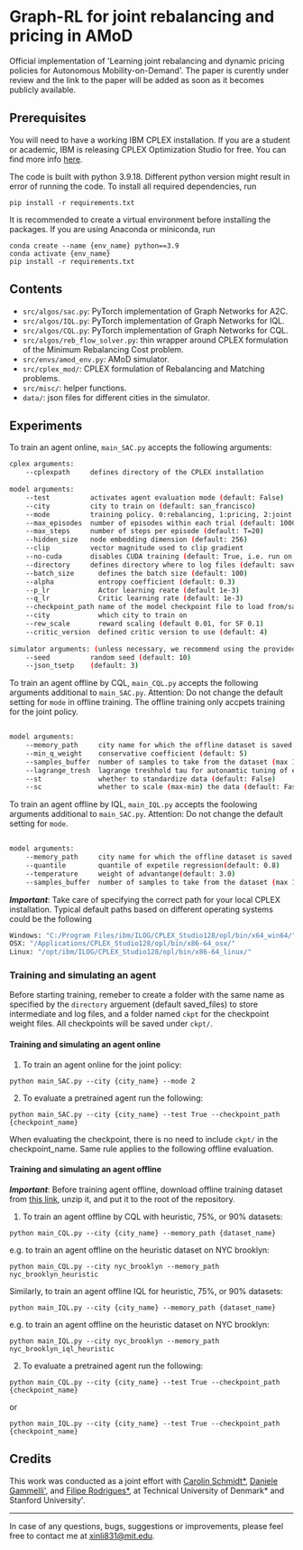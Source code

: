 # Graph-RL for joint rebalancing and pricing in AMoD
Official implementation of 'Learning joint rebalancing and dynamic pricing policies for Autonomous Mobility-on-Demand'. The paper is curently under review and the link to the paper will be added as soon as it becomes publicly available.

## Prerequisites

You will need to have a working IBM CPLEX installation. If you are a student or academic, IBM is releasing CPLEX Optimization Studio for free. You can find more info [here](https://community.ibm.com/community/user/datascience/blogs/xavier-nodet1/2020/07/09/cplex-free-for-students).

The code is built with python 3.9.18. Different python version might result in error of running the code. To install all required dependencies, run
```
pip install -r requirements.txt
```
It is recommended to create a virtual environment before installing the packages. If you are using Anaconda or miniconda, run
```
conda create --name {env_name} python==3.9
conda activate {env_name}
pip install -r requirements.txt
```

## Contents

* `src/algos/sac.py`: PyTorch implementation of Graph Networks for A2C.
* `src/algos/IQL.py`: PyTorch implementation of Graph Networks for IQL.
* `src/algos/CQL.py`: PyTorch implementation of Graph Networks for CQL.
* `src/algos/reb_flow_solver.py`: thin wrapper around CPLEX formulation of the Minimum Rebalancing Cost problem.
* `src/envs/amod_env.py`: AMoD simulator.
* `src/cplex_mod/`: CPLEX formulation of Rebalancing and Matching problems.
* `src/misc/`: helper functions.
* `data/`: json files for different cities in the simulator.

## Experiments

To train an agent online, `main_SAC.py` accepts the following arguments:
```bash
cplex arguments:
    --cplexpath     defines directory of the CPLEX installation
    
model arguments:
    --test          activates agent evaluation mode (default: False)
    --city          city to train on (default: san_francisco)
    --mode          training policy. 0:rebalancing, 1:pricing, 2:joint. (default: 1)
    --max_episodes  number of episodes within each trial (default: 10000)
    --max_steps     number of steps per episode (default: T=20)
    --hidden_size   node embedding dimension (default: 256)
    --clip          vector magnitude used to clip gradient
    --no-cuda       disables CUDA training (default: True, i.e. run on CPU)
    --directory     defines directory where to log files (default: saved_files)
    --batch_size      defines the batch size (default: 100)
    --alpha           entropy coefficient (default: 0.3)
    --p_lr            Actor learning reate (default 1e-3)
    --q_lr            Critic learning rate (default: 1e-3)
    --checkpoint_path name of the model checkpoint file to load from/save to. The checkpoint file will be saved to/load from path: ckpt/{checkpoint_path}.
    --city            which city to train on 
    --rew_scale       reward scaling (default 0.01, for SF 0.1)
    --critic_version  defined critic version to use (default: 4)
    
simulator arguments: (unless necessary, we recommend using the provided ones)
    --seed          random seed (default: 10)
    --json_tsetp    (default: 3)
```
To train an agent offline by CQL, `main_CQL.py` accepts the following arguments additional to `main_SAC.py`. Attention: Do not change the default setting for `mode` in offline training. The offline training only accpets training for the joint policy.
```bash
    
model arguments:
    --memory_path     city name for which the offline dataset is saved (default: nyc_brooklyn)
    --min_q_weight    conservative coefficient (default: 5)
    --samples_buffer  number of samples to take from the dataset (max 10000)
    --lagrange_tresh  lagrange treshhold tau for autonamtic tuning of eta 
    --st              whether to standardize data (default: False)
    --sc              whether to scale (max-min) the data (default: Fasle)     
```

To train an agent offline by IQL, `main_IQL.py` accepts the foolowing arguments additional to `main_SAC.py`. Attention: Do not change the default setting for `mode`.
```bash
    
model arguments:
    --memory_path     city name for which the offline dataset is saved (default: nyc_brooklyn)
    --quantile        quantile of expetile regression(default: 0.8)
    --temperature     weight of advantange(default: 3.0)
    --samples_buffer  number of samples to take from the dataset (max 10000)
```

***Important***: Take care of specifying the correct path for your local CPLEX installation. Typical default paths based on different operating systems could be the following
```bash
Windows: "C:/Program Files/ibm/ILOG/CPLEX_Studio128/opl/bin/x64_win64/"
OSX: "/Applications/CPLEX_Studio128/opl/bin/x86-64_osx/"
Linux: "/opt/ibm/ILOG/CPLEX_Studio128/opl/bin/x86-64_linux/"
```
### Training and simulating an agent
Before starting training, remeber to create a folder with the same name as specified by the `directory` arguement (default saved_files) to store intermediate and log files, and a folder named `ckpt` for the checkpoint weight files. All checkpoints will be saved under `ckpt/`.
#### Training and simulating an agent online
1. To train an agent online for the joint policy:
```
python main_SAC.py --city {city_name} --mode 2
```
2. To evaluate a pretrained agent run the following:
```
python main_SAC.py --city {city_name} --test True --checkpoint_path {checkpoint_name}
```
When evaluating the checkpoint, there is no need to include `ckpt/` in the checkpoint_name. Same rule applies to the following offline evaluation.
#### Training and simulating an agent offline
***Important***: Before training agent offline, download offline training dataset from [this link](https://www.dropbox.com/scl/fi/daeuygfz5z2tlmvh4foia/Replaymemories.zip?rlkey=nr16hfc3bk29741w2mq33f0zb&st=ljjvkdja&dl=0), unzip it, and put it to the root of the repository.
1. To train an agent offline by CQL with heuristic, 75%, or 90% datasets:
```
python main_CQL.py --city {city_name} --memory_path {dataset_name}
```
e.g. to train an agent offline on the heuristic dataset on NYC brooklyn: 
```
python main_CQL.py --city nyc_brooklyn --memory_path nyc_brooklyn_heuristic
```
Similarly, to train an agent offline IQL for heuristic, 75%, or 90% datasets:
```
python main_IQL.py --city {city_name} --memory_path {dataset_name}
```
e.g. to train an agent offline on the heuristic dataset on NYC brooklyn: 
```
python main_IQL.py --city nyc_brooklyn --memory_path nyc_brooklyn_iql_heuristic
```
2. To evaluate a pretrained agent run the following:
```
python main_CQL.py --city {city_name} --test True --checkpoint_path {checkpoint_name}
```
or
```
python main_IQL.py --city {city_name} --test True --checkpoint_path {checkpoint_name}
```

## Credits
This work was conducted as a joint effort with [Carolin Schmidt*](https://scholar.google.com/citations?user=-0zHX8oAAAAJ&hl=en), [Daniele Gammelli'](https://danielegammelli.github.io/), and [Filipe Rodrigues*](http://fprodrigues.com/), at Technical University of Denmark* and Stanford University'.

----------
In case of any questions, bugs, suggestions or improvements, please feel free to contact me at xinli831@mit.edu.

